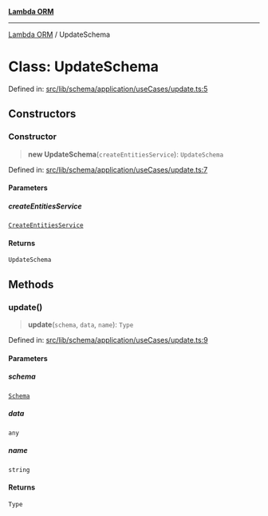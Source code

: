 [**Lambda ORM**](../README.md)

***

[Lambda ORM](../README.md) / UpdateSchema

# Class: UpdateSchema

Defined in: [src/lib/schema/application/useCases/update.ts:5](https://github.com/lambda-orm/lambdaorm-base/blob/54d568062b637a6aed5442a048b140146d1f573b/src/lib/schema/application/useCases/update.ts#L5)

## Constructors

### Constructor

> **new UpdateSchema**(`createEntitiesService`): `UpdateSchema`

Defined in: [src/lib/schema/application/useCases/update.ts:7](https://github.com/lambda-orm/lambdaorm-base/blob/54d568062b637a6aed5442a048b140146d1f573b/src/lib/schema/application/useCases/update.ts#L7)

#### Parameters

##### createEntitiesService

[`CreateEntitiesService`](CreateEntitiesService.md)

#### Returns

`UpdateSchema`

## Methods

### update()

> **update**(`schema`, `data`, `name`): `Type`

Defined in: [src/lib/schema/application/useCases/update.ts:9](https://github.com/lambda-orm/lambdaorm-base/blob/54d568062b637a6aed5442a048b140146d1f573b/src/lib/schema/application/useCases/update.ts#L9)

#### Parameters

##### schema

[`Schema`](../interfaces/Schema.md)

##### data

`any`

##### name

`string`

#### Returns

`Type`

